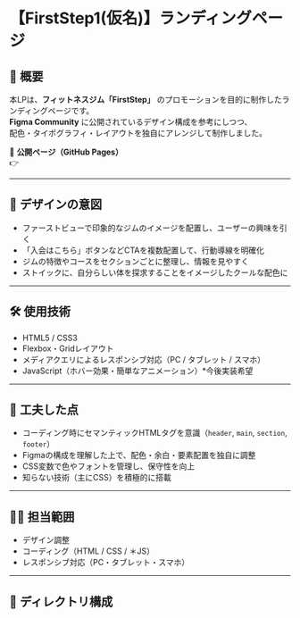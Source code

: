 # 【FirstStep1(仮名)】ランディングページ

## 📌 概要
本LPは、**フィットネスジム「FirstStep」** のプロモーションを目的に制作したランディングページです。  
**Figma Community** に公開されているデザイン構成を参考にしつつ、  
配色・タイポグラフィ・レイアウトを独自にアレンジして制作しました。

🔗 **公開ページ（GitHub Pages）**  
👉

---

## 🎨 デザインの意図
- ファーストビューで印象的なジムのイメージを配置し、ユーザーの興味を引く  
- 「入会はこちら」ボタンなどCTAを複数配置して、行動導線を明確化  
- ジムの特徴やコースをセクションごとに整理し、情報を見やすく  
- ストイックに、自分らしい体を探求することをイメージしたクールな配色に  

---

## 🛠 使用技術
- HTML5 / CSS3  
- Flexbox・Gridレイアウト  
- メディアクエリによるレスポンシブ対応（PC / タブレット / スマホ）  
- JavaScript（ホバー効果・簡単なアニメーション）*今後実装希望

---

## 🧩 工夫した点
- コーディング時にセマンティックHTMLタグを意識（`header`, `main`, `section`, `footer`）  
- Figmaの構成を理解した上で、配色・余白・要素配置を独自に調整  
- CSS変数で色やフォントを管理し、保守性を向上
- 知らない技術（主にCSS）を積極的に搭載

---

## 👩‍💻 担当範囲
- デザイン調整  
- コーディング（HTML / CSS / ＊JS）  
- レスポンシブ対応（PC・タブレット・スマホ）

---

## 📁 ディレクトリ構成
